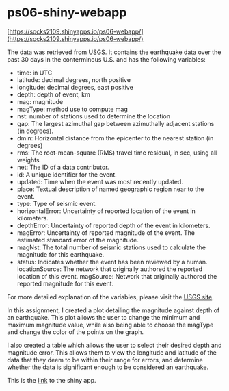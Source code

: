# ps06-shiny-webapp

[https://socks2109.shinyapps.io/ps06-webapp/](https://socks2109.shinyapps.io/ps06-webapp/)

The data was retrieved from [USGS](https://earthquake.usgs.gov/earthquakes/search/#%7B%22currentfeatureid%22%3Anull%2C%22mapposition%22%3A%5B%5B-46.58907%2C-265.56152%5D%2C%5B43.06889%2C-230.58105%5D%5D%2C%22autoUpdate%22%3A%5B%22autoUpdate%22%5D%2C%22feed%22%3A%22search_undefined%22%2C%22listFormat%22%3A%22default%22%2C%22restrictListToMap%22%3A%5B%5D%2C%22sort%22%3A%22newest%22%2C%22basemap%22%3A%22grayscale%22%2C%22overlays%22%3A%5B%22plates%22%5D%2C%22timezone%22%3A%22utc%22%2C%22viewModes%22%3A%5B%22list%22%2C%22settings%22%2C%22map%22%5D%2C%22event%22%3Anull%2C%22search%22%3A%7B%22name%22%3A%22Search%20Results%22%2C%22params%22%3A%7B%22starttime%22%3A%222000-02-15%2000%3A00%3A00%22%2C%22endtime%22%3A%222021-02-22%2023%3A59%3A59%22%2C%22maxlatitude%22%3A7.378%2C%22minlatitude%22%3A-12.281%2C%22maxlongitude%22%3A-230.098%2C%22minlongitude%22%3A-266.045%2C%22minmagnitude%22%3A6%2C%22orderby%22%3A%22time%22%7D%7D%7D). It contains the earthquake data over the past 30 days in the conterminous U.S. and has the following variables:

- time: in UTC
- latitude: decimal degrees, north positive
- longitude: decimal degrees, east positive
- depth: depth of event, km
- mag: magnitude
- magType: method use to compute mag
- nst: number of stations used to determine the location
- gap: The largest azimuthal gap between azimuthally adjacent stations (in degrees).
- dmin: Horizontal distance from the epicenter to the nearest station (in degrees)
- rms: The root-mean-square (RMS) travel time residual, in sec, using all weights
- net: The ID of a data contributor.
- id: A unique identifier for the event.
- updated: Time when the event was most recently updated.
- place: Textual description of named geographic region near to the event.
- type: Type of seismic event.
- horizontalError: Uncertainty of reported location of the event in kilometers.
- depthError: Uncertainty of reported depth of the event in kilometers.
- magError: Uncertainty of reported magnitude of the event. The estimated standard error of the magnitude.
- magNst: The total number of seismic stations used to calculate the magnitude for this earthquake.
- status: Indicates whether the event has been reviewed by a human.
locationSource: The network that originally authored the reported location of this event.
magSource: Network that originally authored the reported magnitude for this event.

For more detailed explanation of the variables, please visit the [USGS site](https://earthquake.usgs.gov/earthquakes/search/#%7B%22currentfeatureid%22%3Anull%2C%22mapposition%22%3A%5B%5B-46.58907%2C-265.56152%5D%2C%5B43.06889%2C-230.58105%5D%5D%2C%22autoUpdate%22%3A%5B%22autoUpdate%22%5D%2C%22feed%22%3A%22search_undefined%22%2C%22listFormat%22%3A%22default%22%2C%22restrictListToMap%22%3A%5B%5D%2C%22sort%22%3A%22newest%22%2C%22basemap%22%3A%22grayscale%22%2C%22overlays%22%3A%5B%22plates%22%5D%2C%22timezone%22%3A%22utc%22%2C%22viewModes%22%3A%5B%22list%22%2C%22settings%22%2C%22map%22%5D%2C%22event%22%3Anull%2C%22search%22%3A%7B%22name%22%3A%22Search%20Results%22%2C%22params%22%3A%7B%22starttime%22%3A%222000-02-15%2000%3A00%3A00%22%2C%22endtime%22%3A%222021-02-22%2023%3A59%3A59%22%2C%22maxlatitude%22%3A7.378%2C%22minlatitude%22%3A-12.281%2C%22maxlongitude%22%3A-230.098%2C%22minlongitude%22%3A-266.045%2C%22minmagnitude%22%3A6%2C%22orderby%22%3A%22time%22%7D%7D%7D).

In this assignment, I created a plot detailing the magnitude against depth of an earthquake. This plot allows the user to change the minimum and maximum magnitude value, while also being able to choose the magType and change the color of the points on the graph.

I also created a table which allows the user to select their desired depth and magnitude error. This allows them to view the longitude and latitude of the data that they deem to be within their range for errors, and determine whether the data is significant enough to be considered an earthquake.

This is the [link](https://socks2109.shinyapps.io/ps06-webapp/) to the shiny app.